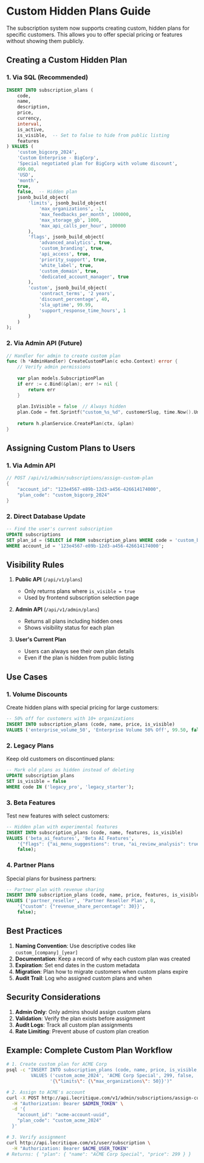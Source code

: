 # Custom Hidden Plans Guide

The subscription system now supports creating custom, hidden plans for specific customers. This allows you to offer special pricing or features without showing them publicly.

## Creating a Custom Hidden Plan

### 1. Via SQL (Recommended)

```sql
INSERT INTO subscription_plans (
    code,
    name,
    description,
    price,
    currency,
    interval,
    is_active,
    is_visible,  -- Set to false to hide from public listing
    features
) VALUES (
    'custom_bigcorp_2024',
    'Custom Enterprise - BigCorp',
    'Special negotiated plan for BigCorp with volume discount',
    499.00,
    'USD',
    'month',
    true,
    false,  -- Hidden plan
    jsonb_build_object(
        'limits', jsonb_build_object(
            'max_organizations', -1,
            'max_feedbacks_per_month', 100000,
            'max_storage_gb', 1000,
            'max_api_calls_per_hour', 100000
        ),
        'flags', jsonb_build_object(
            'advanced_analytics', true,
            'custom_branding', true,
            'api_access', true,
            'priority_support', true,
            'white_label', true,
            'custom_domain', true,
            'dedicated_account_manager', true
        ),
        'custom', jsonb_build_object(
            'contract_terms', '2 years',
            'discount_percentage', 40,
            'sla_uptime', 99.99,
            'support_response_time_hours', 1
        )
    )
);
```

### 2. Via Admin API (Future)

```go
// Handler for admin to create custom plan
func (h *AdminHandler) CreateCustomPlan(c echo.Context) error {
    // Verify admin permissions
    
    var plan models.SubscriptionPlan
    if err := c.Bind(&plan); err != nil {
        return err
    }
    
    plan.IsVisible = false  // Always hidden
    plan.Code = fmt.Sprintf("custom_%s_%d", customerSlug, time.Now().Unix())
    
    return h.planService.CreatePlan(ctx, &plan)
}
```

## Assigning Custom Plans to Users

### 1. Via Admin API

```go
// POST /api/v1/admin/subscriptions/assign-custom-plan
{
    "account_id": "123e4567-e89b-12d3-a456-426614174000",
    "plan_code": "custom_bigcorp_2024"
}
```

### 2. Direct Database Update

```sql
-- Find the user's current subscription
UPDATE subscriptions 
SET plan_id = (SELECT id FROM subscription_plans WHERE code = 'custom_bigcorp_2024')
WHERE account_id = '123e4567-e89b-12d3-a456-426614174000';
```

## Visibility Rules

1. **Public API** (`/api/v1/plans`)
   - Only returns plans where `is_visible = true`
   - Used by frontend subscription selection page

2. **Admin API** (`/api/v1/admin/plans`)
   - Returns all plans including hidden ones
   - Shows visibility status for each plan

3. **User's Current Plan**
   - Users can always see their own plan details
   - Even if the plan is hidden from public listing

## Use Cases

### 1. Volume Discounts
Create hidden plans with special pricing for large customers:
```sql
-- 50% off for customers with 10+ organizations
INSERT INTO subscription_plans (code, name, price, is_visible) 
VALUES ('enterprise_volume_50', 'Enterprise Volume 50% Off', 99.50, false);
```

### 2. Legacy Plans
Keep old customers on discontinued plans:
```sql
-- Mark old plans as hidden instead of deleting
UPDATE subscription_plans 
SET is_visible = false 
WHERE code IN ('legacy_pro', 'legacy_starter');
```

### 3. Beta Features
Test new features with select customers:
```sql
-- Hidden plan with experimental features
INSERT INTO subscription_plans (code, name, features, is_visible)
VALUES ('beta_ai_features', 'Beta AI Features', 
    '{"flags": {"ai_menu_suggestions": true, "ai_review_analysis": true}}', 
    false);
```

### 4. Partner Plans
Special plans for business partners:
```sql
-- Partner plan with revenue sharing
INSERT INTO subscription_plans (code, name, price, features, is_visible)
VALUES ('partner_reseller', 'Partner Reseller Plan', 0, 
    '{"custom": {"revenue_share_percentage": 30}}', 
    false);
```

## Best Practices

1. **Naming Convention**: Use descriptive codes like `custom_[company]_[year]`
2. **Documentation**: Keep a record of why each custom plan was created
3. **Expiration**: Set end dates in the custom metadata
4. **Migration**: Plan how to migrate customers when custom plans expire
5. **Audit Trail**: Log who assigned custom plans and when

## Security Considerations

1. **Admin Only**: Only admins should assign custom plans
2. **Validation**: Verify the plan exists before assignment
3. **Audit Logs**: Track all custom plan assignments
4. **Rate Limiting**: Prevent abuse of custom plan creation

## Example: Complete Custom Plan Workflow

```bash
# 1. Create custom plan for ACME Corp
psql -c "INSERT INTO subscription_plans (code, name, price, is_visible, features) 
         VALUES ('custom_acme_2024', 'ACME Corp Special', 299, false, 
                '{\"limits\": {\"max_organizations\": 50}}')"

# 2. Assign to ACME's account
curl -X POST http://api.lecritique.com/v1/admin/subscriptions/assign-custom-plan \
  -H "Authorization: Bearer $ADMIN_TOKEN" \
  -d '{
    "account_id": "acme-account-uuid",
    "plan_code": "custom_acme_2024"
  }'

# 3. Verify assignment
curl http://api.lecritique.com/v1/user/subscription \
  -H "Authorization: Bearer $ACME_USER_TOKEN"
# Returns: { "plan": { "name": "ACME Corp Special", "price": 299 } }
```
